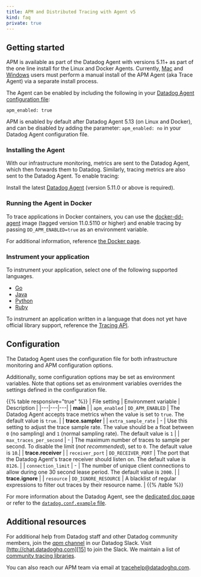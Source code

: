 ```yaml
---
title: APM and Distributed Tracing with Agent v5
kind: faq
private: true
---
```


## Getting started

APM is available as part of the Datadog Agent with versions 5.11+ as part of the one line install for the Linux and Docker Agents. Currently, [Mac][1] and [Windows][2] users must perform a manual install of the APM Agent (aka Trace Agent) via a separate install process.

The Agent can be enabled by including the following in your [Datadog Agent configuration file][3]:
```
apm_enabled: true
```

<div class="alert alert-info">
APM is enabled by default after Datadog Agent 5.13 (on Linux and Docker), and can be disabled by adding the parameter: <code>apm_enabled: no</code> in your Datadog Agent configuration file.
</div>

### Installing the Agent

With our infrastructure monitoring, metrics are sent to the Datadog Agent, which then forwards them to Datadog. Similarly, tracing metrics are also sent to the Datadog Agent. To enable tracing:

Install the latest [Datadog Agent][4] (version 5.11.0 or above is required).

### Running the Agent in Docker

To trace applications in Docker containers, you can use the [docker-dd-agent][5] image (tagged version 11.0.5110 or higher) and enable tracing by passing `DD_APM_ENABLED=true` as an environment variable.

For additional information, reference [the Docker page][6].

### Instrument your application

To instrument your application, select one of the following supported languages.

- [Go][7]
- [Java][8]
- [Python][9]
- [Ruby][10]

To instrument an application written in a language that does not yet have official library support, reference the [Tracing API][11].

## Configuration

The Datadog Agent uses the configuration file for both infrastructure monitoring and APM configuration options.

Additionally, some configuration options may be set as environment variables. Note that options set as environment variables overrides the settings defined in the configuration file.

{{% table responsive="true" %}}
| File setting | Environment variable | Description |
|---|---|---|
| **main** |
| `apm_enabled` | `DD_APM_ENABLED` | The Datadog Agent accepts trace metrics when the value is set to `true`. The default value is `true`. |
| **trace.sampler** |
| `extra_sample_rate` | - | Use this setting to adjust the trace sample rate. The value should be a float between `0` (no sampling) and `1` (normal sampling rate). The default value is `1` |
| `max_traces_per_second` | - | The maximum number of traces to sample per second. To disable the limit (*not recommended*), set to `0`. The default value is `10`.|
| **trace.receiver** |
| `receiver_port` | `DD_RECEIVER_PORT` | The port that the Datadog Agent's trace receiver should listen on. The default value is `8126`. |
| `connection_limit` | - | The number of unique client connections to allow during one 30 second lease period. The default value is `2000`. |
| **trace.ignore** |
| `resource` | `DD_IGNORE_RESOURCE` | A blacklist of regular expressions to filter out traces by their resource name. |
{{% /table %}}

For more information about the Datadog Agent, see the [dedicated doc page][12] or refer to the [`datadog.conf.example` file][13].

## Additional resources

For additional help from Datadog staff and other Datadog community members, join the [*apm* channel][14] in our Datadog Slack. Visit [http://chat.datadoghq.com][15] to join the Slack. We maintain a list of [community tracing libraries][16].

You can also reach our APM team via email at [tracehelp@datadoghq.com][17].

[1]: https://github.com/DataDog/datadog-trace-agent#run-on-osx
[2]: https://github.com/DataDog/datadog-trace-agent#run-on-windows
[3]: /agent/faq/where-is-the-configuration-file-for-the-agent
[4]: https://app.datadoghq.com/account/settings#agent
[5]: https://hub.docker.com/r/datadog/docker-dd-agent/
[6]: /tracing/docker
[7]: /tracing/setup/go
[8]: /tracing/setup/java
[9]: /tracing/setup/python
[10]: /tracing/setup/ruby
[11]: /api/?lang=console#traces
[12]: /agent/
[13]: https://github.com/DataDog/dd-agent/blob/master/datadog.conf.example
[14]: https://datadoghq.slack.com/messages/apm
[15]: http://chat.datadoghq.com
[16]: /developers/libraries/#community-tracing-apm-libraries
[17]: mailto:tracehelp@datadoghq.com
